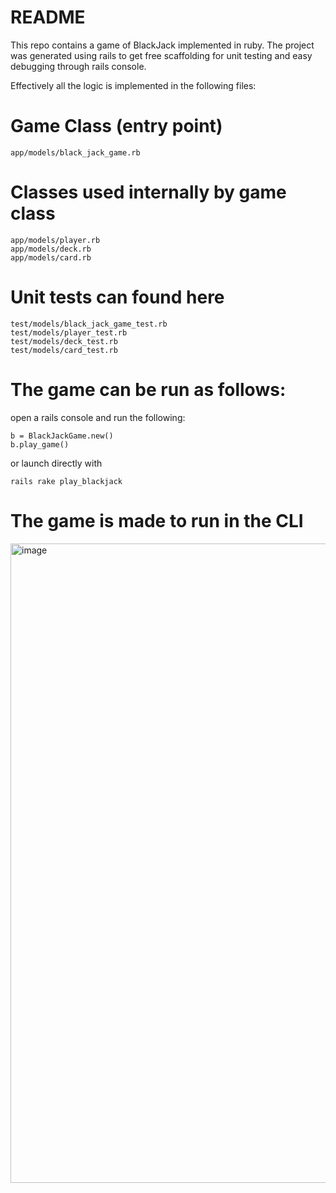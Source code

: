 # README

This repo contains a game of BlackJack implemented in ruby. The project was generated using rails to get free scaffolding for unit testing and easy debugging through rails console.

Effectively all the logic is implemented in the following files:

# Game Class (entry point)
```
app/models/black_jack_game.rb
```

# Classes used internally by game class
```
app/models/player.rb
app/models/deck.rb
app/models/card.rb
```

# Unit tests can found here
```
test/models/black_jack_game_test.rb
test/models/player_test.rb
test/models/deck_test.rb
test/models/card_test.rb
```

# The game can be run as follows:

open a rails console and run the following:

```
b = BlackJackGame.new()
b.play_game()
```

or launch directly with

```
rails rake play_blackjack
```

# The game is made to run in the CLI
<img width="1023" alt="image" src="https://github.com/hyeunny/blackjack_ruby_uc/assets/7348950/737fc54c-716a-4ff0-b5c6-18c1aabc950f">
